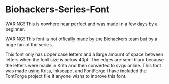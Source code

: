 # Biohackers-Series-Font
WARING! This is nowhere near perfect and was made in a few days by a beginner.

WARING! This font is not offically made by the Biohackers team but by a huge fan of the series.


This font only has upper case letters and a large amount of space between letters when the font size is below 40pt.
The edges are semi blury because the letters were made in Krita and then converted to svgs online.
This font was made using Krita, Inkscape, and FontForge I have included the FontForge project file if anyone wishs to inprove
this font.

